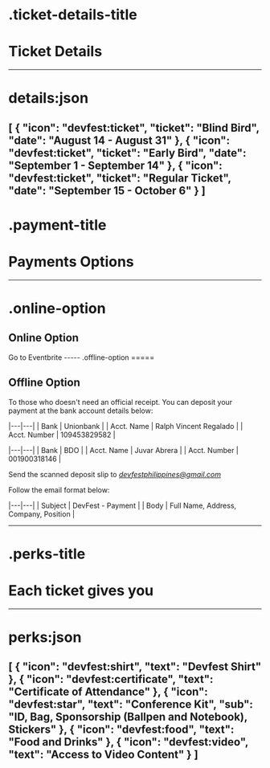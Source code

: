 .ticket-details-title
=====
# Ticket Details
-----
details:json
=====
[
  {
    "icon": "devfest:ticket",
    "ticket": "Blind Bird",
    "date": "August 14 - August 31"
  },
  {
    "icon": "devfest:ticket",
    "ticket": "Early Bird",
    "date": "September 1 - September 14"
  },
  {
    "icon": "devfest:ticket",
    "ticket": "Regular Ticket",
    "date": "September 15 - October 6"
  }
]
-----
.payment-title
=====
# Payments Options
-----
.online-option
=====
<iron-icon icon="devfest:online"></iron-icon>

## Online Option

<devfest-button is-big target="_blank" href="https://devfestphilippines.eventbrite.com/">
  Go to Eventbrite
</devfest-button>
-----
.offline-option
=====
<iron-icon icon="devfest:offline"></iron-icon>

## Offline Option

To those who doesn't need an official receipt. You can deposit your payment at the bank account details below:

|---|---|
| Bank | Unionbank |
| Acct. Name | Ralph Vincent Regalado |
| Acct. Number | 109453829582 |

|---|---|
| Bank | BDO |
| Acct. Name | Juvar Abrera |
| Acct. Number | 001900318146 |

Send the scanned deposit slip to *devfestphilippines@gmail.com*

Follow the email format below:

|---|---|
| Subject | DevFest - Payment |
| Body | Full Name, Address, Company, Position |

-----
.perks-title
=====
# Each ticket gives you
-----
perks:json
=====
[
  {
    "icon": "devfest:shirt",
    "text": "Devfest Shirt"
  },
  {
    "icon": "devfest:certificate",
    "text": "Certificate of Attendance"
  },
  {
    "icon": "devfest:star",
    "text": "Conference Kit",
    "sub": "ID, Bag, Sponsorship (Ballpen and Notebook), Stickers"
  },
  {
    "icon": "devfest:food",
    "text": "Food and Drinks"
  },
  {
    "icon": "devfest:video",
    "text": "Access to Video Content"
  }
]
-----
